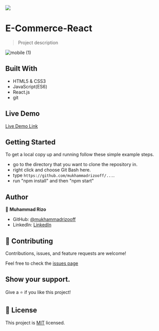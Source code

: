 
![](https://img.shields.io/badge/Microverse-blueviolet)

#  E-Commerce-React

> Project description

![mobile (1)](https://user-images.githubusercontent.com/63915024/200814195-40a5459f-a31f-44b1-9143-9d1ead6ecce4.png)

## Built With

- HTML5 & CSS3
- JavaScript(ES6)
- React.js
- git

## Live Demo

[Live Demo Link](https://dev--mukhammadrizooff-humo-shop.netlify.app/)

## Getting Started

To get a local copy up and running follow these simple example steps.

- go to the directory that you want to clone the repository in.
- right click and choose Git Bash here.
- type `https://github.com/mukhammadrizooff/...`.
- run "npm install" and then "npm start"


## Author

👤 **Muhammad Rizo**

- GitHub: [@mukhammadrizooff](https://github.com/mukhammadrizooff)
- LinkedIn: [LinkedIn](https://www.linkedin.com/in/mukhammadrizooff/)


## 🤝 Contributing

Contributions, issues, and feature requests are welcome!

Feel free to check the [issues page](../../issues/)

## Show your support.

Give a ⭐️ if you like this project!

## 📝 License

This project is [MIT](./LICENSE) licensed.
